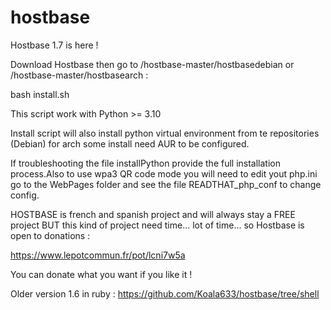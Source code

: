 



# hostbase

Hostbase 1.7 is here !

Download Hostbase then go to /hostbase-master/hostbasedebian or /hostbase-master/hostbasearch :

bash install.sh

This script work with Python >= 3.10

Install script will also install python virtual environment from te repositories (Debian) for arch some install need AUR to be configured.

If troubleshooting the file installPython provide the full installation process.Also to use wpa3 QR code mode you will need to edit yout php.ini go to the WebPages folder and see the file READTHAT_php_conf to change config.

HOSTBASE is french and spanish project and will always stay a FREE project BUT this kind of project need time... lot of time... so Hostbase is open to donations :

https://www.lepotcommun.fr/pot/lcni7w5a

You can donate what you want if you like it !

Older version 1.6 in ruby : https://github.com/Koala633/hostbase/tree/shell
